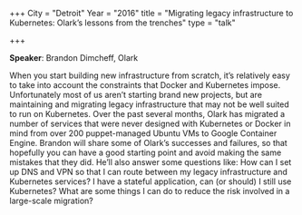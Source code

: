 +++
City = "Detroit"
Year = "2016"
title = "Migrating legacy infrastructure to Kubernetes: Olark’s lessons from the trenches"
type = "talk"

+++

**Speaker**: Brandon Dimcheff, Olark

When you start building new infrastructure from scratch, it’s relatively easy
to take into account the constraints that Docker and Kubernetes impose.
Unfortunately most of us aren’t starting brand new projects, but are
maintaining and migrating legacy infrastructure that may not be well suited to
run on Kubernetes.  Over the past several months, Olark has migrated a number
of services that were never designed with Kubernetes or Docker in mind from
over 200 puppet-managed Ubuntu VMs to Google Container Engine.  Brandon will
share some of Olark’s successes and failures, so that hopefully you can have a
good starting point and avoid making the same mistakes that they did.  He’ll
also answer some questions like:  How can I set up DNS and VPN so that I can
route between my legacy infrastructure and Kubernetes services?  I have a
stateful application, can (or should) I still use Kubernetes?  What are some
things I can do to reduce the risk involved in a large-scale migration?
